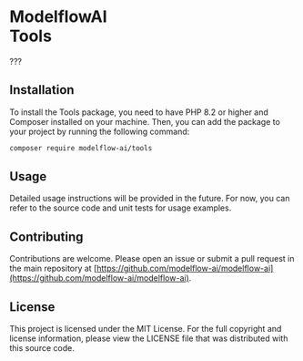 # ModelflowAI<br/>Tools

???

## Installation

To install the Tools package, you need to have PHP 8.2 or higher and Composer installed on your machine. Then, you can
add the package to your project by running the following command:

```bash
composer require modelflow-ai/tools
```

## Usage

Detailed usage instructions will be provided in the future. For now, you can refer to the source code and unit tests for
usage examples.

## Contributing

Contributions are welcome. Please open an issue or submit a pull request in the main repository
at [https://github.com/modelflow-ai/modelflow-ai](https://github.com/modelflow-ai/modelflow-ai).

## License

This project is licensed under the MIT License. For the full copyright and license information, please view the LICENSE
file that was distributed with this source code.
